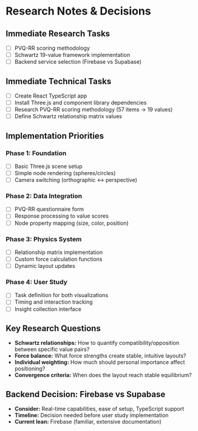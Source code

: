 # Research Notes & Decisions

## Immediate Research Tasks

- [ ] PVQ-RR scoring methodology
- [ ] Schwartz 19-value framework implementation
- [ ] Backend service selection (Firebase vs Supabase)

## Immediate Technical Tasks

- [ ] Create React TypeScript app
- [ ] Install Three.js and component library dependencies
- [ ] Research PVQ-RR scoring methodology (57 items → 19 values)
- [ ] Define Schwartz relationship matrix values

## Implementation Priorities

### Phase 1: Foundation

- [ ] Basic Three.js scene setup
- [ ] Simple node rendering (spheres/circles)
- [ ] Camera switching (orthographic ↔ perspective)

### Phase 2: Data Integration

- [ ] PVQ-RR questionnaire form
- [ ] Response processing to value scores
- [ ] Node property mapping (size, color, position)

### Phase 3: Physics System

- [ ] Relationship matrix implementation
- [ ] Custom force calculation functions
- [ ] Dynamic layout updates

### Phase 4: User Study

- [ ] Task definition for both visualizations
- [ ] Timing and interaction tracking
- [ ] Insight collection interface

## Key Research Questions

- **Schwartz relationships:** How to quantify compatibility/opposition between specific value pairs?
- **Force balance:** What force strengths create stable, intuitive layouts?
- **Individual weighting:** How much should personal importance affect positioning?
- **Convergence criteria:** When does the layout reach stable equilibrium?

## Backend Decision: Firebase vs Supabase

- **Consider:** Real-time capabilities, ease of setup, TypeScript support
- **Timeline:** Decision needed before user study implementation
- **Current lean:** Firebase (familiar, extensive documentation)
